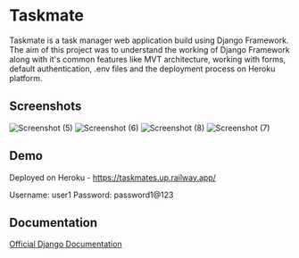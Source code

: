 
# Taskmate

Taskmate is a task manager web application build using Django Framework. The aim of this project was to understand the working of Django Framework along with it's common features like MVT architecture, working with forms, default authentication, .env files and the deployment process on Heroku platform.


## Screenshots
![Screenshot (5)](https://github.com/korikana037/taskmate/assets/96332966/74b73794-1d4c-4206-9daf-f2146dc0b41c)
![Screenshot (6)](https://github.com/korikana037/taskmate/assets/96332966/21020824-1a5b-4928-bd3c-8241a2a46590)
![Screenshot (8)](https://github.com/korikana037/taskmate/assets/96332966/6d36101d-c9ce-4c8e-828e-8898122b927c)
![Screenshot (7)](https://github.com/korikana037/taskmate/assets/96332966/739f3fdb-00e3-4062-9947-e95d79cd7594)

## Demo

Deployed on Heroku - https://taskmates.up.railway.app/

Username: user1 
Password: password1@123

## Documentation

[Official Django Documentation](https://www.djangoproject.com/)
